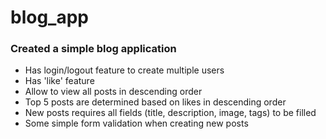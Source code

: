 # blog_app
 
 ### Created a simple blog application 
 - Has login/logout feature to create multiple users 
 - Has 'like' feature
 - Allow to view all posts in descending order
 - Top 5 posts are determined based on likes in descending order
 - New posts requires all fields (title, description, image, tags) to be filled
  - Some simple form validation when creating new posts
